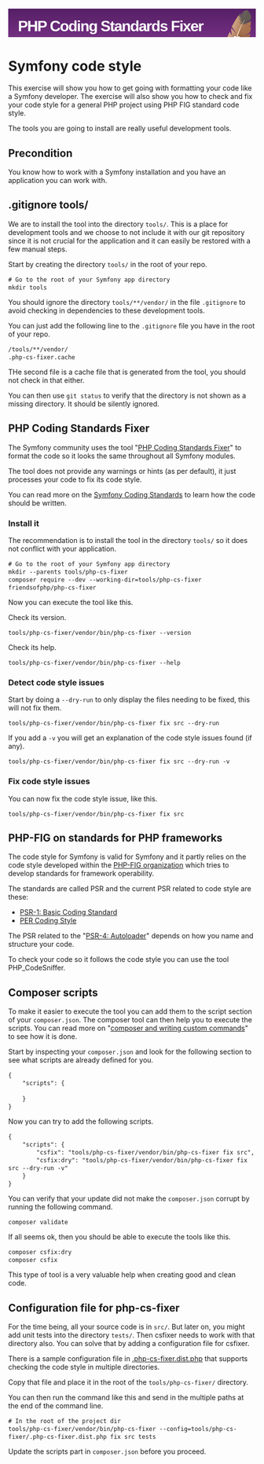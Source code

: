 <!--
---
author: mos
revision:
    "2024-04-09": "(C, mos) Changed location of config file and installed as --dev."
    "2023-04-03": "(B, mos) Work through and updated."
    "2022-03-27": "(A, mos) First release."
---
-->
![phpcs image](.img/phpcs.png)

Symfony code style
==========================

This exercise will show you how to get going with formatting your code like a Symfony developer. The exercise will also show you how to check and fix your code style for a general PHP project using PHP FIG standard code style.

The tools you are going to install are really useful development tools.

<!--
TODO

* Do not ignore the complete tools dir.

-->

Precondition
--------------------------

You know how to work with a Symfony installation and you have an application you can work with.



.gitignore tools/ 
--------------------------

We are to install the tool into the directory `tools/`. This is a place for development tools and we choose to not include it with our git repository since it is not crucial for the application and it can easily be restored with a few manual steps.

Start by creating the directory `tools/` in the root of your repo.

```
# Go to the root of your Symfony app directory
mkdir tools
```

You should ignore the directory `tools/**/vendor/` in the file `.gitignore` to avoid checking in dependencies to these development tools.

You can just add the following line to the `.gitignore` file you have in the root of your repo.

```
/tools/**/vendor/
.php-cs-fixer.cache
```

THe second file is a cache file that is generated from the tool, you should not check in that either.

You can then use `git status` to verify that the directory is not shown as a missing directory. It should be silently ignored. 



PHP Coding Standards Fixer
--------------------------

The Symfony community uses the tool "[PHP Coding Standards Fixer](https://cs.symfony.com/)" to format the code so it looks the same throughout all Symfony modules.

The tool does not provide any warnings or hints (as per default), it just processes your code to fix its code style.

You can read more on the [Symfony Coding Standards](https://symfony.com/doc/current/contributing/code/standards.html) to learn how the code should be written.



### Install it

The recommendation is to install the tool in the directory `tools/` so it does not conflict with your application.

```
# Go to the root of your Symfony app directory
mkdir --parents tools/php-cs-fixer
composer require --dev --working-dir=tools/php-cs-fixer friendsofphp/php-cs-fixer
```

Now you can execute the tool like this.

Check its version.

```
tools/php-cs-fixer/vendor/bin/php-cs-fixer --version
```

Check its help.

```
tools/php-cs-fixer/vendor/bin/php-cs-fixer --help
```



### Detect code style issues

Start by doing a `--dry-run` to only display the files needing to be fixed, this will not fix them.

```
tools/php-cs-fixer/vendor/bin/php-cs-fixer fix src --dry-run
```

If you add a `-v` you will get an explanation of the code style issues found (if any).

```
tools/php-cs-fixer/vendor/bin/php-cs-fixer fix src --dry-run -v
```



### Fix code style issues

You can now fix the code style issue, like this.

```
tools/php-cs-fixer/vendor/bin/php-cs-fixer fix src
```



PHP-FIG on standards for PHP frameworks
--------------------------

The code style for Symfony is valid for Symfony and it partly relies on the code style developed within the [PHP-FIG organization](https://www.php-fig.org/) which tries to develop standards for framework operability.

The standards are called PSR and the current PSR related to code style are these:

* [PSR-1: Basic Coding Standard](https://www.php-fig.org/psr/psr-1/)
* [PER Coding Style](https://www.php-fig.org/per/coding-style/)

The PSR related to the "[PSR-4: Autoloader](https://www.php-fig.org/psr/psr-4/)" depends on how you name and structure your code.

To check your code so it follows the code style you can use the tool PHP_CodeSniffer.


<!--
PHP_CodeSniffer
--------------------------

Let us install the tool [PHP_CodeSniffer](https://github.com/squizlabs/PHP_CodeSniffer) so we can use it to validate our code. With this tool we will get the utilities `phpcs` that checks the code style and provide warnings and we get the utility `phpcbf` which fixes the code style. We also need to set what standard to follow (there are many) and we will go with the PSR latest code style through a configuration file.

The tool we install into the directory `tools/` like this.

```
# Go to the root of your Symfony directory
mkdir --parents tools/php-codesniffer
composer require --working-dir=tools/php-codesniffer squizlabs/php_codesniffer
```

You can now run the tools like this.

```
tools/php-codesniffer/vendor/bin/phpcs -h
tools/php-codesniffer/vendor/bin/phpcbf -h
```

Now try to execute the code style checker using the PSR-12 standard like this.

```
tools/php-codesniffer/vendor/bin/phpcs --standard=PSR12 src
```

If you want to use more detailed rules you can setup your own configuration file. There is an example in [`phpcs.xml`](phpcs.xml).
-->


Composer scripts
--------------------------

To make it easier to execute the tool you can add them to the script section of your `composer.json`. The composer tool can then help you to execute the scripts. You can read more on "[composer and writing custom commands](https://getcomposer.org/doc/articles/scripts.md#writing-custom-commands)" to see how it is done.

Start by inspecting your `composer.json` and look for the following section to see what scripts are already defined for you.

```
{
    "scripts": {

    }
}
```

Now you can try to add the following scripts.

```
{
    "scripts": {
        "csfix": "tools/php-cs-fixer/vendor/bin/php-cs-fixer fix src",
        "csfix:dry": "tools/php-cs-fixer/vendor/bin/php-cs-fixer fix src --dry-run -v"
    }
}
```

You can verify that your update did not make the `composer.json` corrupt by running the following command.

```
composer validate
```

If all seems ok, then you should be able to execute the tools like this.

```
composer csfix:dry
composer csfix
```

This type of tool is a very valuable help when creating good and clean code.



Configuration file for php-cs-fixer
--------------------------

For the time being, all your source code is in `src/`. But later on, you might add unit tests into the directory `tests/`. Then csfixer needs to work with that directory also. You can solve that by adding a configuration file for csfixer.

There is a sample configuration file in [.php-cs-fixer.dist.php](.php-cs-fixer.dist.php) that supports checking the code style in multiple directories.

Copy that file and place it in the root of the `tools/php-cs-fixer/` directory.

You can then run the command like this and send in the multiple paths at the end of the command line.

```
# In the root of the project dir
tools/php-cs-fixer/vendor/bin/php-cs-fixer --config=tools/php-cs-fixer/.php-cs-fixer.dist.php fix src tests
```

Update the scripts part in `composer.json` before you proceed.
